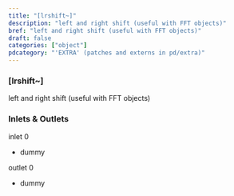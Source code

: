```yaml
---
title: "[lrshift~]"
description: "left and right shift (useful with FFT objects)"
bref: "left and right shift (useful with FFT objects)"
draft: false
categories: ["object"]
pdcategory: "'EXTRA' (patches and externs in pd/extra)"
---
```


### [lrshift~]

left and right shift (useful with FFT objects)

### Inlets & Outlets

inlet 0

 - dummy

outlet 0

 - dummy
 
